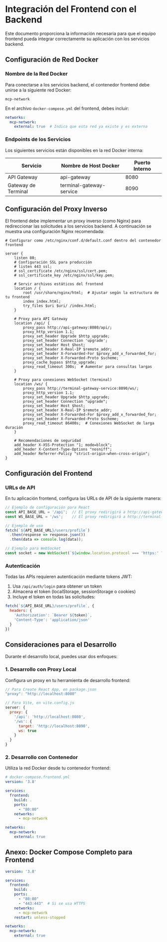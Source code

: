 # Integración del Frontend con el Backend

Este documento proporciona la información necesaria para que el equipo frontend pueda integrar correctamente su aplicación con los servicios backend.

## Configuración de Red Docker

### Nombre de la Red Docker

Para conectarse a los servicios backend, el contenedor frontend debe unirse a la siguiente red Docker:

```
mcp-network
```

En el archivo `docker-compose.yml` del frontend, debes incluir:

```yaml
networks:
  mcp-network:
    external: true  # Indica que esta red ya existe y es externa
```

### Endpoints de los Servicios

Los siguientes servicios están disponibles en la red Docker interna:

| Servicio                        | Nombre de Host Docker      | Puerto Interno |
|---------------------------------|----------------------------|----------------|
| API Gateway                     | api-gateway                | 8080           |
| Gateway de Terminal             | terminal-gateway-service   | 8090           |

## Configuración del Proxy Inverso

El frontend debe implementar un proxy inverso (como Nginx) para redireccionar las solicitudes a los servicios backend. A continuación se muestra una configuración Nginx recomendada:

```nginx
# Configurar como /etc/nginx/conf.d/default.conf dentro del contenedor frontend

server {
    listen 80;
    # Configuración SSL para producción
    # listen 443 ssl;
    # ssl_certificate /etc/nginx/ssl/cert.pem;
    # ssl_certificate_key /etc/nginx/ssl/key.pem;
    
    # Servir archivos estáticos del frontend
    location / {
        root /usr/share/nginx/html;  # Ajustar según la estructura de tu frontend
        index index.html;
        try_files $uri $uri/ /index.html;
    }
    
    # Proxy para API Gateway
    location /api/ {
        proxy_pass http://api-gateway:8080/api/;
        proxy_http_version 1.1;
        proxy_set_header Upgrade $http_upgrade;
        proxy_set_header Connection 'upgrade';
        proxy_set_header Host $host;
        proxy_set_header X-Real-IP $remote_addr;
        proxy_set_header X-Forwarded-For $proxy_add_x_forwarded_for;
        proxy_set_header X-Forwarded-Proto $scheme;
        proxy_cache_bypass $http_upgrade;
        proxy_read_timeout 300s;  # Aumentar para consultas largas
    }
    
    # Proxy para conexiones WebSocket (terminal)
    location /ws/ {
        proxy_pass http://terminal-gateway-service:8090/ws/;
        proxy_http_version 1.1;
        proxy_set_header Upgrade $http_upgrade;
        proxy_set_header Connection "upgrade";
        proxy_set_header Host $host;
        proxy_set_header X-Real-IP $remote_addr;
        proxy_set_header X-Forwarded-For $proxy_add_x_forwarded_for;
        proxy_set_header X-Forwarded-Proto $scheme;
        proxy_read_timeout 86400s;  # Conexiones WebSocket de larga duración
    }
    
    # Recomendaciones de seguridad
    add_header X-XSS-Protection "1; mode=block";
    add_header X-Content-Type-Options "nosniff";
    add_header Referrer-Policy "strict-origin-when-cross-origin";
}
```

## Configuración del Frontend

### URLs de API

En tu aplicación frontend, configura las URLs de API de la siguiente manera:

```javascript
// Ejemplo de configuración para React
const API_BASE_URL = '/api';  // El proxy redirigirá a http://api-gateway:8080/api/
const WS_BASE_URL = '/ws';    // El proxy redirigirá a http://terminal-gateway-service:8090/ws/

// Ejemplo de uso
fetch(`${API_BASE_URL}/users/profile`)
  .then(response => response.json())
  .then(data => console.log(data));

// Ejemplo para WebSocket
const socket = new WebSocket(`${window.location.protocol === 'https:' ? 'wss:' : 'ws:'}//${window.location.host}${WS_BASE_URL}/terminal/connect`);
```

### Autenticación

Todas las APIs requieren autenticación mediante tokens JWT:

1. Usa `/api/auth/login` para obtener un token
2. Almacena el token (localStorage, sessionStorage o cookies)
3. Incluye el token en todas las solicitudes:

```javascript
fetch(`${API_BASE_URL}/users/profile`, {
  headers: {
    'Authorization': `Bearer ${token}`,
    'Content-Type': 'application/json'
  }
})
```

## Consideraciones para el Desarrollo

Durante el desarrollo local, puedes usar dos enfoques:

### 1. Desarrollo con Proxy Local

Configura un proxy en tu herramienta de desarrollo frontend:

```javascript
// Para Create React App, en package.json
"proxy": "http://localhost:8080"

// Para Vite, en vite.config.js
server: {
  proxy: {
    '/api': 'http://localhost:8080',
    '/ws': {
      target: 'http://localhost:8090',
      ws: true
    }
  }
}
```

### 2. Desarrollo con Contenedor

Utiliza la red Docker desde tu contenedor frontend:

```yaml
# docker-compose.frontend.yml
version: '3.8'

services:
  frontend:
    build: .
    ports:
      - "80:80"
    networks:
      - mcp-network

networks:
  mcp-network:
    external: true
```

## Anexo: Docker Compose Completo para Frontend

```yaml
version: '3.8'

services:
  frontend:
    build: .
    ports:
      - "80:80"
      - "443:443"  # Si se usa HTTPS
    networks:
      - mcp-network
    restart: unless-stopped

networks:
  mcp-network:
    external: true
```